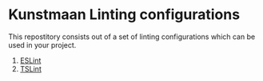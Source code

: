 # Kunstmaan Linting configurations

This repostitory consists out of a set of linting configurations which can be used in your project.

1. [ESLint](./eslint-config)
2. [TSLint](./ts-lint-config)
